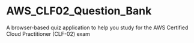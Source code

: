 # AWS_CLF02_Question_Bank
A browser-based quiz application to help you study for the AWS Certified Cloud Practitioner (CLF-02) exam
